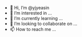 - 👋 Hi, I’m @yjyeasin
- 👀 I’m interested in ...
- 🌱 I’m currently learning ...
- 💞️ I’m looking to collaborate on ...
- 📫 How to reach me ...

<!---
yjyeasin/yjyeasin is a ✨ special ✨ repository because its `README.md` (this file) appears on your GitHub profile.
You can click the Preview link to take a look at your changes.
--->
